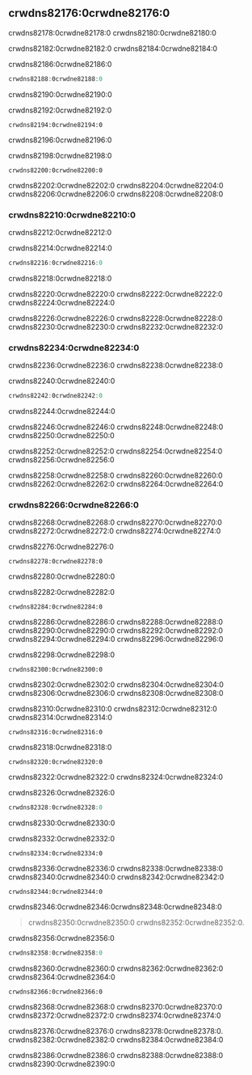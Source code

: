 ## crwdns82176:0crwdne82176:0

crwdns82178:0crwdne82178:0 crwdns82180:0crwdne82180:0

crwdns82182:0crwdne82182:0 crwdns82184:0crwdne82184:0

<span class="filename">crwdns82186:0crwdne82186:0</span>

```rust
crwdns82188:0crwdne82188:0
```


<span class="caption">crwdns82190:0crwdne82190:0</span>

crwdns82192:0crwdne82192:0

```console
crwdns82194:0crwdne82194:0
```

crwdns82196:0crwdne82196:0

crwdns82198:0crwdne82198:0

```rust,ignore
crwdns82200:0crwdne82200:0
```

crwdns82202:0crwdne82202:0 crwdns82204:0crwdne82204:0 crwdns82206:0crwdne82206:0<!-- ignore --> crwdns82208:0crwdne82208:0

### crwdns82210:0crwdne82210:0

crwdns82212:0crwdne82212:0

<span class="filename">crwdns82214:0crwdne82214:0</span>

```rust
crwdns82216:0crwdne82216:0
```


<span class="caption">crwdns82218:0crwdne82218:0</span>

crwdns82220:0crwdne82220:0 crwdns82222:0crwdne82222:0 crwdns82224:0crwdne82224:0

crwdns82226:0crwdne82226:0 crwdns82228:0crwdne82228:0 crwdns82230:0crwdne82230:0 crwdns82232:0crwdne82232:0

### crwdns82234:0crwdne82234:0

crwdns82236:0crwdne82236:0 crwdns82238:0crwdne82238:0

<span class="filename">crwdns82240:0crwdne82240:0</span>

```rust
crwdns82242:0crwdne82242:0
```

<span class="caption">crwdns82244:0crwdne82244:0</span>

crwdns82246:0crwdne82246:0 crwdns82248:0crwdne82248:0 crwdns82250:0crwdne82250:0

crwdns82252:0crwdne82252:0 crwdns82254:0crwdne82254:0 crwdns82256:0crwdne82256:0

crwdns82258:0crwdne82258:0 crwdns82260:0crwdne82260:0 crwdns82262:0crwdne82262:0 crwdns82264:0crwdne82264:0

### crwdns82266:0crwdne82266:0

crwdns82268:0crwdne82268:0 crwdns82270:0crwdne82270:0<!-- ignore --> crwdns82272:0crwdne82272:0 crwdns82274:0crwdne82274:0

<span class="filename">crwdns82276:0crwdne82276:0</span>

```rust,ignore,does_not_compile
crwdns82278:0crwdne82278:0
```


<span class="caption">crwdns82280:0crwdne82280:0</span>

crwdns82282:0crwdne82282:0

```text
crwdns82284:0crwdne82284:0
```

crwdns82286:0crwdne82286:0 crwdns82288:0crwdne82288:0 crwdns82290:0crwdne82290:0 crwdns82292:0crwdne82292:0 crwdns82294:0crwdne82294:0 crwdns82296:0crwdne82296:0

crwdns82298:0crwdne82298:0

```text
crwdns82300:0crwdne82300:0
```

crwdns82302:0crwdne82302:0 crwdns82304:0crwdne82304:0 crwdns82306:0crwdne82306:0 crwdns82308:0crwdne82308:0

crwdns82310:0crwdne82310:0 crwdns82312:0crwdne82312:0 crwdns82314:0crwdne82314:0

```text
crwdns82316:0crwdne82316:0
```

crwdns82318:0crwdne82318:0

```text
crwdns82320:0crwdne82320:0
```

crwdns82322:0crwdne82322:0 crwdns82324:0crwdne82324:0

<span class="filename">crwdns82326:0crwdne82326:0</span>

```rust
crwdns82328:0crwdne82328:0
```


<span class="caption">crwdns82330:0crwdne82330:0</span>

crwdns82332:0crwdne82332:0

```console
crwdns82334:0crwdne82334:0
```

crwdns82336:0crwdne82336:0 crwdns82338:0crwdne82338:0 crwdns82340:0crwdne82340:0 crwdns82342:0crwdne82342:0

```console
crwdns82344:0crwdne82344:0
```

crwdns82346:0crwdne82346:0<!-- ignore -->crwdns82348:0crwdne82348:0

> crwdns82350:0crwdne82350:0 crwdns82352:0crwdne82352:0<!-- ignore -->.

crwdns82356:0crwdne82356:0

```rust
crwdns82358:0crwdne82358:0
```

crwdns82360:0crwdne82360:0 crwdns82362:0crwdne82362:0 crwdns82364:0crwdne82364:0

```console
crwdns82366:0crwdne82366:0
```

crwdns82368:0crwdne82368:0 crwdns82370:0crwdne82370:0 crwdns82372:0crwdne82372:0 crwdns82374:0crwdne82374:0

crwdns82376:0crwdne82376:0 crwdns82378:0crwdne82378:0<!--
ignore -->. crwdns82382:0crwdne82382:0 crwdns82384:0crwdne82384:0

crwdns82386:0crwdne82386:0 crwdns82388:0crwdne82388:0 crwdns82390:0crwdne82390:0
